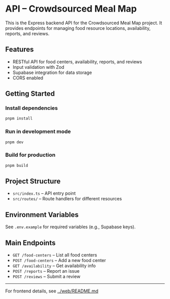 # API – Crowdsourced Meal Map

This is the Express backend API for the Crowdsourced Meal Map project. It provides endpoints for managing food resource locations, availability, reports, and reviews.

## Features
- RESTful API for food centers, availability, reports, and reviews
- Input validation with Zod
- Supabase integration for data storage
- CORS enabled

## Getting Started

### Install dependencies
```sh
pnpm install
```

### Run in development mode
```sh
pnpm dev
```

### Build for production
```sh
pnpm build
```

## Project Structure
- `src/index.ts` – API entry point
- `src/routes/` – Route handlers for different resources

## Environment Variables
See `.env.example` for required variables (e.g., Supabase keys).

## Main Endpoints
- `GET /food-centers` – List all food centers
- `POST /food-centers` – Add a new food center
- `GET /availability` – Get availability info
- `POST /reports` – Report an issue
- `POST /reviews` – Submit a review

---

For frontend details, see [../web/README.md](../web/README.md) 